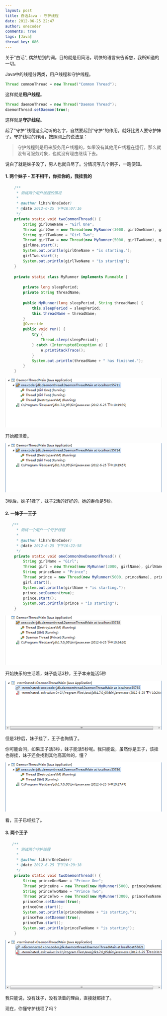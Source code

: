 ```yaml
---
layout: post
title: 白话Java - 守护线程
date: 2012-06-25 22:47
author: onecoder
comments: true
tags: [Java]
thread_key: 686
---
```

关于"白话", 偶然想到的词。目的就是用简洁，明快的语言来告诉您，我所知道的一切。

Java中的线程分两类，用户线程和守护线程。

```java
Thread commonThread = new Thread("Common Thread");
```

这样就是**用户线程**。

```java
Thread daemonThread = new Thread("Daemon Thread");
daemonThread.setDaemon(true);
```

这样就是**守护线程**。

起了"守护"线程这么动听的名字，自然要起到"守护"的作用。就好比男人要守护妹子。守护线程的作用，按照网上的说法是：

> 守护线程则是用来服务用户线程的，如果没有其他用户线程在运行，那么就没有可服务对象，也就没有理由继续下去。

说白了就是妹子没了，男人也就自尽了。分情况写几个例子，一跑便知。

#### 1. 两个妹子 - 互不相干，你挂你的，我挂我的

```java
	/**
	 * 测试两个用户线程的情况
	 * 
	 * @author lihzh(OneCoder)
	 * @date 2012-6-25 下午10:07:16
	 */
	private static void twoCommonThread() {
		String girlOneName = "Girl One";
		Thread girlOne = new Thread(new MyRunner(3000, girlOneName), girlOneName);
		String girlTwoName = "Girl Two";
		Thread girlTwo = new Thread(new MyRunner(5000, girlTwoName), girlTwoName);
		girlOne.start();
		System.out.println(girlOneName + "is starting.");
		girlTwo.start();
		System.out.println(girlTwoName + "is starting");
	}

	private static class MyRunner implements Runnable {
		
		private long sleepPeriod;
		private String threadName;
		
		public MyRunner(long sleepPeriod, String threadName) {
			this.sleepPeriod = sleepPeriod;
			this.threadName = threadName;
		}
		@Override
		public void run() {
			try {
				Thread.sleep(sleepPeriod);
			} catch (InterruptedException e) {
				e.printStackTrace();
			}
			System.out.println(threadName + " has finished.");
		}
	}
```

![](/images/post/daemon-thread/debug-all-live.png)

开始都活着。

![](/images/post/daemon-thread/debug-one-dead.png)

3秒后，妹子1挂了，妹子2活的好好的，她的寿命是5秒。<br />

#### 2. 一妹子一王子

```java
   /**
	 * 测试一个用户一个守护线程
	 * 
	 * @author lihzh(OneCoder)
	 * @date 2012-6-25 下午10:22:58
	 */
	private static void oneCommonOneDaemonThread() {
		String girlName = "Girl";
		Thread girl = new Thread(new MyRunner(3000, girlName), girlName);
		String princeName = "Prince";
		Thread prince = new Thread(new MyRunner(5000, princeName), princeName);
		girl.start();
		System.out.println(girlName + "is starting.");
		prince.setDaemon(true);
		prince.start();
		System.out.println(prince + "is starting");
	}
```
![](/images/post/daemon-thread/debug-girl-dead-boy.png)

开始快乐的生活着，妹子能活3秒，王子本来能活5秒

![](/images/post/daemon-thread/debug-boy-daemon-dead.png)

但是3秒后，妹子挂了，王子也殉情了。

你可能会问，如果王子活3秒，妹子能活5秒呢。我只能说，虽然你是王子，该挂也得挂，妹子还会找到其他高富帅的，懂？

![](/images/post/daemon-thread/debug-boy-dead-first.png)

看，王子已经挂了。

#### 3. 两个王子

```java
   /**
	 * 测试两个守护线程
	 * 
	 * @author lihzh(OneCoder)
	 * @date 2012-6-25 下午10:29:18
	 */
	private static void twoDaemonThread() {
		String princeOneName = "Prince One";
		Thread princeOne = new Thread(new MyRunner(5000, princeOneName), princeOneName);
		String princeTwoName = "Prince Two";
		Thread princeTwo = new Thread(new MyRunner(3000, princeTwoName), princeTwoName);
		princeOne.setDaemon(true);
		princeOne.start();
		System.out.println(princeOneName + "is starting.");
		princeTwo.setDaemon(true);
		princeTwo.start();
		System.out.println(princeTwoName + "is starting");
	}
```

![](/images/post/daemon-thread/debug-two-boy-dead.png)

我只能说，没有妹子，没有活着的理由，直接就都挂了。

现在，你懂守护线程了吗？